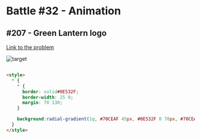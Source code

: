 # Battle #32 - Animation

## #207 - Green Lantern logo

[Link to the problem](https://cssbattle.dev/play/207)

![target](https://cssbattle.dev/targets/207.png)

```html

<style>
  * {
    * {
      border: solid#0E532F;
      border-width: 25 0;
      margin: 70 130;
    }

    background:radial-gradient(1q, #70CEAF 45px, #0E532F 0 70px, #70CEAF 0 115px, #0E532F 0 140px, #70CEAF 0);
  }
</style>

```
